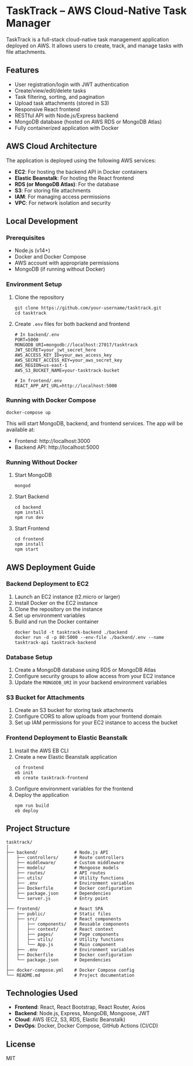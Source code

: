 # TaskTrack – AWS Cloud-Native Task Manager

TaskTrack is a full-stack cloud-native task management application deployed on AWS. It allows users to create, track, and manage tasks with file attachments.

## Features
- User registration/login with JWT authentication
- Create/view/edit/delete tasks
- Task filtering, sorting, and pagination
- Upload task attachments (stored in S3)
- Responsive React frontend
- RESTful API with Node.js/Express backend
- MongoDB database (hosted on AWS RDS or MongoDB Atlas)
- Fully containerized application with Docker

## AWS Cloud Architecture
The application is deployed using the following AWS services:
- **EC2**: For hosting the backend API in Docker containers
- **Elastic Beanstalk**: For hosting the React frontend
- **RDS (or MongoDB Atlas)**: For the database
- **S3**: For storing file attachments
- **IAM**: For managing access permissions
- **VPC**: For network isolation and security

## Local Development

### Prerequisites
- Node.js (v14+)
- Docker and Docker Compose
- AWS account with appropriate permissions
- MongoDB (if running without Docker)

### Environment Setup
1. Clone the repository
   ```
   git clone https://github.com/your-username/tasktrack.git
   cd tasktrack
   ```

2. Create `.env` files for both backend and frontend
   ```
   # In backend/.env
   PORT=5000
   MONGODB_URI=mongodb://localhost:27017/tasktrack
   JWT_SECRET=your_jwt_secret_here
   AWS_ACCESS_KEY_ID=your_aws_access_key
   AWS_SECRET_ACCESS_KEY=your_aws_secret_key
   AWS_REGION=us-east-1
   AWS_S3_BUCKET_NAME=your-tasktrack-bucket

   # In frontend/.env
   REACT_APP_API_URL=http://localhost:5000
   ```

### Running with Docker Compose
```
docker-compose up
```
This will start MongoDB, backend, and frontend services. The app will be available at:
- Frontend: http://localhost:3000
- Backend API: http://localhost:5000

### Running Without Docker
1. Start MongoDB
   ```
   mongod
   ```

2. Start Backend
   ```
   cd backend
   npm install
   npm run dev
   ```

3. Start Frontend
   ```
   cd frontend
   npm install
   npm start
   ```

## AWS Deployment Guide

### Backend Deployment to EC2
1. Launch an EC2 instance (t2.micro or larger)
2. Install Docker on the EC2 instance
3. Clone the repository on the instance
4. Set up environment variables
5. Build and run the Docker container
   ```
   docker build -t tasktrack-backend ./backend
   docker run -d -p 80:5000 --env-file ./backend/.env --name tasktrack-api tasktrack-backend
   ```

### Database Setup
1. Create a MongoDB database using RDS or MongoDB Atlas
2. Configure security groups to allow access from your EC2 instance
3. Update the `MONGODB_URI` in your backend environment variables

### S3 Bucket for Attachments
1. Create an S3 bucket for storing task attachments
2. Configure CORS to allow uploads from your frontend domain
3. Set up IAM permissions for your EC2 instance to access the bucket

### Frontend Deployment to Elastic Beanstalk
1. Install the AWS EB CLI
2. Create a new Elastic Beanstalk application
   ```
   cd frontend
   eb init
   eb create tasktrack-frontend
   ```
3. Configure environment variables for the frontend
4. Deploy the application
   ```
   npm run build
   eb deploy
   ```

## Project Structure
```
tasktrack/
│
├── backend/              # Node.js API
│   ├── controllers/      # Route controllers
│   ├── middleware/       # Custom middleware
│   ├── models/           # Mongoose models
│   ├── routes/           # API routes
│   ├── utils/            # Utility functions
│   ├── .env              # Environment variables
│   ├── Dockerfile        # Docker configuration
│   ├── package.json      # Dependencies
│   └── server.js         # Entry point
│
├── frontend/             # React SPA
│   ├── public/           # Static files
│   ├── src/              # React components
│   │   ├── components/   # Reusable components
│   │   ├── context/      # React context
│   │   ├── pages/        # Page components
│   │   ├── utils/        # Utility functions
│   │   └── App.js        # Main component
│   ├── .env              # Environment variables
│   ├── Dockerfile        # Docker configuration
│   └── package.json      # Dependencies
│
├── docker-compose.yml    # Docker Compose config
└── README.md             # Project documentation
```

## Technologies Used
- **Frontend**: React, React Bootstrap, React Router, Axios
- **Backend**: Node.js, Express, MongoDB, Mongoose, JWT
- **Cloud**: AWS (EC2, S3, RDS, Elastic Beanstalk)
- **DevOps**: Docker, Docker Compose, GitHub Actions (CI/CD)

## License
MIT
